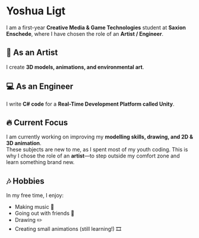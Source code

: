 # Yoshua Ligt  

I am a first-year **Creative Media & Game Technologies** student at **Saxion Enschede**, where I have chosen the role of an **Artist / Engineer**.  

## 🎨 As an Artist  
I create **3D models, animations, and environmental art**.  

## 💻 As an Engineer  
I write **C# code** for a **Real-Time Development Platform called Unity**.  

## 🔥 Current Focus  
I am currently working on improving my **modelling skills, drawing, and 2D & 3D animation**.  
These subjects are new to me, as I spent most of my youth coding. This is why I chose the role of an **artist**—to step outside my comfort zone and learn something brand new.  

## 🎶 Hobbies  
In my free time, I enjoy:  
- Making music 🎵  
- Going out with friends 🎉  
- Drawing ✏️  
- Creating small animations (still learning!) 🎞️  

